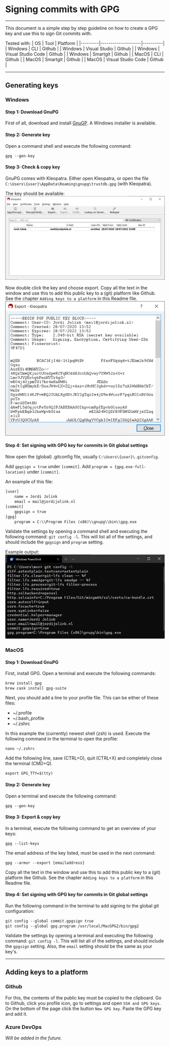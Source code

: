 # Signing commits with GPG
---

This document is a simple step by step guideline on how to create a GPG key and use this to sign Git commits with.

Tested with:
| OS      | Tool               | Platform |
|---------|--------------------|----------|
| Windows | CLI                | Github   |
| Windows | Visual Studio      | Github   |
| Windows | Visual Studio Code | Github   |
| Windows | Smartgit           | Github   |
| MacOS   | CLI                | Github   |
| MacOS   | Smartgit           | Github   |
| MacOS   | Visual Studio Code | Github   |

---

## Generating keys
### Windows
#### Step 1: Download GnuPG
First of all, download and install [GnuGP](https://gnupg.org/download/).
A Windows installer is available.

#### Step 2: Generate key
Open a command shell and execute the following command:
```
gpg --gen-key
```

#### Step 3: Check & copy key
GnuPG comes with Kleopatra.
Either open Kleopatra, or open the file `C:\Users\{user}\AppData\Roaming\gnupg\trustdb.gpg` (with Kleopatra).

The key should be available:
![Kleopatra](img/01.Kleopatra.png)

Now double click the key and choose export.
Copy all the text in the window and use this to add this public key to a (git) platform like Github.
See the chapter `Adding keys to a platform` in this Readme file.
![Kleopatra key export](img/02.Kleopatra-export.png)

#### Step 4: Set signing with GPG key for commits in Git global settings
Now open the (global) .gitconfig file, usually `C:\Users\{user}\.gitconfig`.

Add `gpgsign = true` under `[commit]`.
Add `program = {gpg.exe-full-location}` under `[commit]`.

An example of this file:

```
[user]
	name = Jordi Jolink
	email = mail@jordijolink.nl
[commit]
	gpgsign = true
[gpg]
	program = C:\\Program Files (x86)\\gnupg\\bin\\gpg.exe
```

Validate the settings by opening a command shell and executing the following command: `git config -l`.
This will list all of the settings, and should include the `gpgsign` and `program` setting.

Example output:
![git config -l](img/03.GitConfigList.png)

### MacOS
#### Step 1: Download GnuPG
First, install GPG.
Open a terminal and execute the following commands:
```
brew install gpg
brew cask install gpg-suite
```

Next, you should add a line to your profile file.
This can be either of these files:
* ~/.profile
* ~/.bash_profile
* ~/.zshrc

In this example the (currently) newest shell (zsh) is used.
Execute the following command in the terminal to open the profile:
```
nano ~/.zshrc
```

Add the following line, save (CTRL+O), quit (CTRL+X) and completely close the terminal (CMD+Q).
```
export GPG_TTY=$(tty)
```

#### Step 2: Generate key
Open a terminal and execute the following command:
```
gpg --gen-key
```

#### Step 3: Export & copy key
In a terminal, execute the following command to get an overview of your keys:
```
gpg --list-keys
```

The email address of the key listed, must be used in the next command:
```
gpg --armor --export {emailaddress}
```

Copy all the text in the window and use this to add this public key to a (git) platform like Github.
See the chapter `Adding keys to a platform` in this Readme file.

#### Step 4: Set signing with GPG key for commits in Git global settings
Run the following command in the terminal to add signing to the global git configuration:
```
git config --global commit.gpgsign true
git config --global gpg.program /usr/local/MacGPG2/bin/gpg2
```

Validate the settings by opening a terminal and executing the following command: `git config -l`.
This will list all of the settings, and should include the `gpgsign` setting.
Also, the `email` setting should be the same as your key's.

---

## Adding keys to a platform
### Github
For this, the contents of the public key must be copied to the clipboard.
Go to Github, click you profile icon, go to settings and open `SSH and GPG keys`.
On the bottom of the page click the button `New GPG key`.
Paste the GPG key and add it.

### Azure DevOps
_Will be added in the future._
